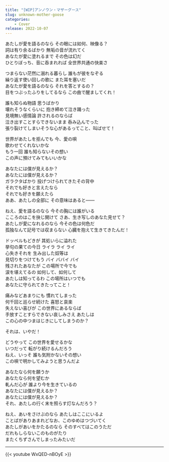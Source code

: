 ```yaml
---
title: "[WIP]アンノウン・マザーグース"
slug: unknown-mother-goose
categories:
    - Cover
release: 2022-10-07
---
```


あたしが愛を語るのなら その眼には如何、映像る？  
詞は有り余るばかり 無垢の音が流れてく  
あなたが愛に塗れるまで その色は幻だ  
ひとりぼっち、音に呑まれれば 全世界共通の快楽さ  

つまらない茫然に溺れる暮らし 誰もが彼をなぞる  
繰り返す使い回しの歌に また耳を塞いだ  
あなたが愛を語るのなら それを答とするの？  
目をつぶったふりをしてるなら この曲で醒ましてくれ！  

誰も知らぬ物語 思うばかり  
壊れそうなくらいに 抱き締めて泣き踊った  
見境無い感情論 許されるのならば  
泣き出すことすらできないまま 呑み込んでった  
張り裂けてしまいそうな心があるってこと、叫ばせて！  

世界があたしを拒んでも 今、愛の唄  
歌わせてくれないかな  
もう一回 誰も知らないその想い  
この声に預けてみてもいいかな  

あなたには僕が見えるか？  
あなたには僕が見えるか？  
ガラクタばかり 投げつけられてきたその背中  
それでも好きと言えたなら  
それでも好きを願えたら  
ああ、あたしの全部に その意味はあると――  

ねえ、愛を語るのなら 今その胸には誰がいる  
こころのはこを抉じ開けて さあ、生き写しのあなた見せて？  
あたしが愛になれるのなら 今その色は何色だ  
孤独なんて記号では収まらない 心臓を抱えて生きてきたんだ！  

ドッペルもどきが 其処いらに溢れた  
挙句の果ての今日 ライラ ライ ライ  
心失きそれを 生み出した奴等は  
見切りをつけてもう バイ ババイ バイ  
残されたあなたが この場所で今でも  
涙を堪えてるの 如何して、如何して  
あたしは知ってるわ この場所はいつでも  
あなたに守られてきたってこと！  

痛みなどあまりにも 慣れてしまった  
何千回と巡らせ続けた 喜怒と哀楽  
失えない喜びが この世界にあるならば  
手放すことすらできない哀しみさえ あたしは  
この心の中つまはじきにしてしまうのか？  

それは、いやだ！  

どうやって この世界を愛せるかな  
いつだって 転がり続けるんだろう  
ねえ、いっそ 誰も気附かないその想い  
この唄で明かしてみようと思うんだよ  

あなたなら何を願うか  
あなたなら何を望むか  
軋んだ心が 誰より今を生きているの  
あなたには僕が見えるか？  
あなたには僕が見えるか？  
それ、あたしの行く末を照らす灯なんだろう？  

ねえ、あいをさけぶのなら あたしはここにいるよ  
ことばがありあまれどなお、このゆめはつづいてく  
あたしがあいをかたるのなら そのすべてはこのうただ  
だれもしらないこのものがたり  
またくちずさんでしまったみたいだ  

---

{{< youtube WxQED-nBOyE >}}